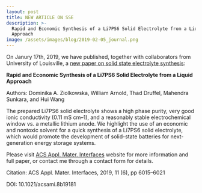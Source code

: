```yaml
---
layout: post
title: NEW ARTICLE ON SSE
description: >-
  Rapid and Economic Synthesis of a Li7PS6 Solid Electrolyte from a Liquid
  Approach
image: /assets/images/blog/2019-02-05_journal.png
---
```

On Janury 17th, 2019, we have published, together with collaborators from University of Louisville, a [new paper on solid state electrolyte synthesis](https://pubs.acs.org/doi/10.1021/acsami.8b19181):

**Rapid and Economic Synthesis of a Li7PS6 Solid Electrolyte from a Liquid Approach**

Authors: Dominika A. Ziolkowska, William Arnold, Thad Druffel, Mahendra Sunkara, and Hui Wang 

The prepared Li7PS6 solid electrolyte shows a high phase purity, very good ionic conductivity (0.11 mS cm–1), and a reasonably stable electrochemical window vs. a metallic lithium anode. We highlight the use of an economic and nontoxic solvent for a quick synthesis of a Li7PS6 solid electrolyte, which would promote the development of solid-state batteries for next-generation energy storage systems.



Please visit [ACS Appl. Mater. Interfaces](https://pubs.acs.org/doi/10.1021/acsami.8b19181) website for more information and full paper, or contact me through a contact form for details.

Citation: ACS Appl. Mater. Interfaces, 2019, 11 (6), pp 6015–6021

DOI: 10.1021/acsami.8b19181
